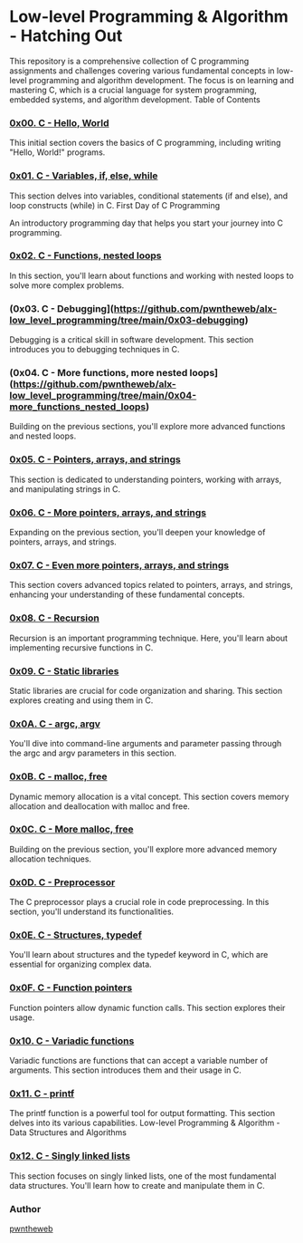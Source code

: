 # Low-level Programming & Algorithm - Hatching Out

This repository is a comprehensive collection of C programming assignments and challenges covering various fundamental concepts in low-level programming and algorithm development. The focus is on learning and mastering C, which is a crucial language for system programming, embedded systems, and algorithm development.
Table of Contents
### [0x00. C - Hello, World](https://github.com/pwntheweb/alx-low_level_programming/tree/main/0x00-hello_world)
This initial section covers the basics of C programming, including writing "Hello, World!" programs.
### [0x01. C - Variables, if, else, while](https://github.com/pwntheweb/alx-low_level_programming/tree/main/0x01-variables_if_else_while)

This section delves into variables, conditional statements (if and else), and loop constructs (while) in C.
First Day of C Programming

An introductory programming day that helps you start your journey into C programming.
### [0x02. C - Functions, nested loops](https://github.com/pwntheweb/alx-low_level_programming/tree/main/0x02-functions_nested_loops)

In this section, you'll learn about functions and working with nested loops to solve more complex problems.
### (0x03. C - Debugging](https://github.com/pwntheweb/alx-low_level_programming/tree/main/0x03-debugging)

Debugging is a critical skill in software development. This section introduces you to debugging techniques in C.
### (0x04. C - More functions, more nested loops](https://github.com/pwntheweb/alx-low_level_programming/tree/main/0x04-more_functions_nested_loops)

Building on the previous sections, you'll explore more advanced functions and nested loops.
### [0x05. C - Pointers, arrays, and strings](https://github.com/pwntheweb/alx-low_level_programming/tree/main/0x05-pointers_arrays_strings)

This section is dedicated to understanding pointers, working with arrays, and manipulating strings in C.
### [0x06. C - More pointers, arrays, and strings](https://github.com/pwntheweb/alx-low_level_programming/tree/main/0x06-pointers_arrays_strings)

Expanding on the previous section, you'll deepen your knowledge of pointers, arrays, and strings.
### [0x07. C - Even more pointers, arrays, and strings](https://github.com/pwntheweb/alx-low_level_programming/tree/main/0x07-pointers_arrays_strings)

This section covers advanced topics related to pointers, arrays, and strings, enhancing your understanding of these fundamental concepts.
### [0x08. C - Recursion](https://github.com/pwntheweb/alx-low_level_programming/tree/main/0x08-recursion)

Recursion is an important programming technique. Here, you'll learn about implementing recursive functions in C.
### [0x09. C - Static libraries](https://github.com/pwntheweb/alx-low_level_programming/tree/main/0x09-static_libraries)

Static libraries are crucial for code organization and sharing. This section explores creating and using them in C.
### [0x0A. C - argc, argv](https://github.com/pwntheweb/alx-low_level_programming/tree/main/0x0A-argc_argv)

You'll dive into command-line arguments and parameter passing through the argc and argv parameters in this section.
### [0x0B. C - malloc, free](https://github.com/pwntheweb/alx-low_level_programming/tree/main/0x0B-malloc_free)

Dynamic memory allocation is a vital concept. This section covers memory allocation and deallocation with malloc and free.
### [0x0C. C - More malloc, free](https://github.com/pwntheweb/alx-low_level_programming/tree/main/0x0C-more_malloc_free)

Building on the previous section, you'll explore more advanced memory allocation techniques.
### [0x0D. C - Preprocessor](https://github.com/pwntheweb/alx-low_level_programming/tree/main/0x0D-preprocessor)

The C preprocessor plays a crucial role in code preprocessing. In this section, you'll understand its functionalities.
### [0x0E. C - Structures, typedef](https://github.com/pwntheweb/alx-low_level_programming/tree/main/0x0E-structures_typedef)

You'll learn about structures and the typedef keyword in C, which are essential for organizing complex data.
### [0x0F. C - Function pointers](https://github.com/pwntheweb/alx-low_level_programming/tree/main/0x0F-function_pointers)

Function pointers allow dynamic function calls. This section explores their usage.
### [0x10. C - Variadic functions](https://github.com/pwntheweb/alx-low_level_programming/tree/main/0x10-variadic_functions)

Variadic functions are functions that can accept a variable number of arguments. This section introduces them and their usage in C.
### [0x11. C - printf](https://github.com/pwntheweb/alx-low_level_programming/tree/main/0x12-singly_linked_lists)

The printf function is a powerful tool for output formatting. This section delves into its various capabilities.
Low-level Programming & Algorithm - Data Structures and Algorithms
### [0x12. C - Singly linked lists](https://github.com/pwntheweb/alx-low_level_programming/tree/main/0x12-singly_linked_lists)

This section focuses on singly linked lists, one of the most fundamental data structures. You'll learn how to create and manipulate them in C.

### Author
[pwntheweb](twitter.com/pwntheweb)


